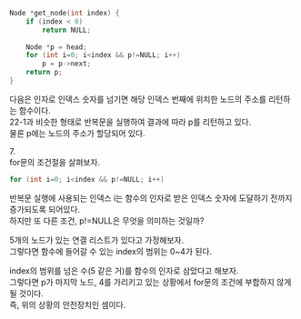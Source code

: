 ```c
Node *get_node(int index) {
    if (index < 0)
        return NULL;
    
    Node *p = head;
    for (int i=0; i<index && p!=NULL; i++)
        p = p->next;
    return p;
}
```
<p>
다음은 인자로 인덱스 숫자를 넘기면 해당 인덱스 번째에 위치한 노드의 주소를 리턴하는 함수이다.<br />
22-1과 비슷한 형태로 반복문을 실행하여 결과에 따라 p를 리턴하고 있다.<br />
물론 p에는 노드의 주소가 할당되어 있다. 
</p>

<p>
7.<br />
for문의 조건절을 살펴보자.
</p>


```c
for (int i=0; i<index && p!=NULL; i++)
```

<p>
반복문 실행에 사용되는 인덱스 i는 함수의 인자로 받은 인덱스 숫자에 도달하기 전까지 증가되도록 되어있다.<br />
하지만 또 다른 조건, p!=NULL은 무엇을 의미하는 것일까?
</p>

<p>
5개의 노드가 있는 연결 리스트가 있다고 가정해보자.<br />
그렇다면 함수에 들어갈 수 있는 index의 범위는 0~4가 된다.
</p>

<p>
index의 범위를 넘은 수(5 같은 거)를 함수의 인자로 삼았다고 해보자.<br />
그렇다면 p가 마지막 노드, 4를 가리키고 있는 상황에서 for문의 조건에 부합하지 않게 될 것이다.<br />
즉, 위의 상황의 안전장치인 셈이다.
</p>
